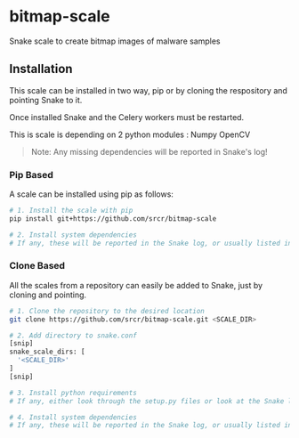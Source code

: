 # bitmap-scale
Snake scale to create bitmap images of malware samples

## Installation

This scale can be installed in two way, pip or by cloning the respository and pointing Snake to it.

Once installed Snake and the Celery workers must be restarted.

This is scale is depending on 2 python modules :
Numpy
OpenCV

> Note: Any missing dependencies will be reported in Snake's log!

### Pip Based

A scale can be installed using pip as follows:

```bash
# 1. Install the scale with pip
pip install git+https://github.com/srcr/bitmap-scale

# 2. Install system dependencies
# If any, these will be reported in the Snake log, or usually listed in the `check` functions within components
```

### Clone Based

All the scales from a repository can easily be added to Snake, just by cloning and pointing.

```bash
# 1. Clone the repository to the desired location
git clone https://github.com/srcr/bitmap-scale.git <SCALE_DIR>

# 2. Add directory to snake.conf
[snip]
snake_scale_dirs: [
  '<SCALE_DIR>'
]
[snip]

# 3. Install python requirements
# If any, either look through the setup.py files or look at the Snake log.

# 4. Install system dependencies
# If any, these will be reported in the Snake log, or usually listed in the `check` functions within components
```
